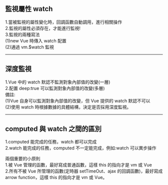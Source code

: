 ## 監視屬性 watch

1.當被監視的屬性變化時，回調函數自動調用，進行相關操作  
2.監視的屬性必須存在，才能進行監視!  
3.監視的兩種寫法  
(1)new Vue 時傳入 watch 配置  
(2)通過 vm.$watch 監視

---

## 深度監視

1.Vue 中的 watch 默認不監測對象內部值的改變(一層)  
2.配置 deep:true 可以監測對象內部值的改變(多層)  
備註:  
(1)Vue 自身可以監測對象內部值的改變，但 Vue 提供的 watch 默認不可以  
(2)使用 watch 時根據數據的具體結構，決定是否採用深度監視。

---

## computed 與 watch 之間的區別

1.computed 能完成的任務，watch 都可以完成  
2.watch 能完成的任務，computed 不一定能完成，例如:watch 可以異步操作

兩個重要的小原則  
1.被 Vue 管理的函數，最好寫成普通函數，這樣 this 的指向才是 vm 或 Vue  
2.所有不被 Vue 所管理的函數(定時器 setTimeOut、ajax 的回調函數)，最好寫成 arrow function，這樣 this 的指向才是 vm 或 Vue。
